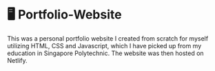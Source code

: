# 🖥️ Portfolio-Website
This was a personal portfolio website I created from scratch for myself utilizing HTML, CSS and Javascript, which I have picked up from my education in Singapore Polytechnic. The website was then hosted on Netlify.
